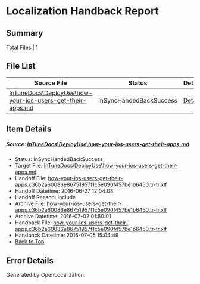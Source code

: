 # <a name='report-top'></a> Localization Handback Report

## Summary
 Total Files | 1

## File List
 Source File | Status | Details 
 ----------- | ------ | ------- 
 [InTuneDocs\DeployUse\how-your-ios-users-get-their-apps.md](https://github.com/Microsoft/IntuneDocs-pr/blob/779127bfd39145010f0d9b6609286aaf4dedfdc8/InTuneDocs/DeployUse/how-your-ios-users-get-their-apps.md) | InSyncHandedBackSuccess | [Details](#f36bc73d3397fef5bebe6896d91bcffcd5507cfc50)

## Item Details
##### <a name='f36bc73d3397fef5bebe6896d91bcffcd5507cfc50'></a> Source: [InTuneDocs\DeployUse\how-your-ios-users-get-their-apps.md](https://github.com/Microsoft/IntuneDocs-pr/blob/779127bfd39145010f0d9b6609286aaf4dedfdc8/InTuneDocs/DeployUse/how-your-ios-users-get-their-apps.md)
* Status: InSyncHandedBackSuccess
* Target File: [InTuneDocs\DeployUse\how-your-ios-users-get-their-apps.md](https://github.com/Microsoft/IntuneDocs-pr.tr-tr/blob/c964ae3de07b9c13e33b3020a33fcc8162097a75/InTuneDocs/DeployUse/how-your-ios-users-get-their-apps.md)
* Handoff File: [how-your-ios-users-get-their-apps.c36b2a60086e86751957f1c5e090f457be1b6450.tr-tr.xlf](https://github.com/Microsoft/EM.handoff/blob/063e6c46be5d3456f6268ec515ca0eb801efc1d1/ol-handoff/Microsoft/IntuneDocs-pr.tr-tr/master/how-your-ios-users-get-their-apps.c36b2a60086e86751957f1c5e090f457be1b6450.tr-tr.xlf)
* Handoff Datetime: 2016-06-27 12:04:08
* Handoff Reason: Include
* Archive File: [how-your-ios-users-get-their-apps.c36b2a60086e86751957f1c5e090f457be1b6450.tr-tr.xlf](https://github.com/Microsoft/EM.handoff/blob/08555ede17c3e0411fbc15f408adec97b69246fb/ol-handoff/Microsoft/IntuneDocs-pr.tr-tr/master/archive/how-your-ios-users-get-their-apps.c36b2a60086e86751957f1c5e090f457be1b6450.tr-tr.xlf)
* Archive Datetime: 2016-07-02 01:50:01
* Handback File: [how-your-ios-users-get-their-apps.c36b2a60086e86751957f1c5e090f457be1b6450.tr-tr.xlf](https://github.com/Microsoft/EM.handback/blob/2650b2d4e1f0f6aa11045795a09439b7cda45fbf/ol-handback/Microsoft/IntuneDocs-pr.tr-tr/master/how-your-ios-users-get-their-apps.c36b2a60086e86751957f1c5e090f457be1b6450.tr-tr.xlf)
* Handback Datetime: 2016-07-05 15:04:49
* [Back to Top](#report-top)


## Error Details

Generated by OpenLocalization.
